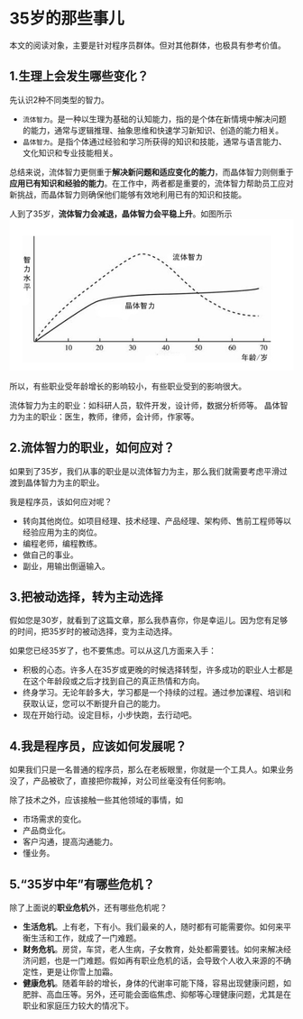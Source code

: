 # 35岁的那些事儿

本文的阅读对象，主要是针对程序员群体。但对其他群体，也极具有参考价值。

## 1.生理上会发生哪些变化？

先认识2种不同类型的智力。

- `流体智力`。是一种以生理为基础的认知能力，指的是个体在新情境中解决问题的能力，通常与逻辑推理、抽象思维和快速学习新知识、创造的能力相关。
- `晶体智力`。是指个体通过经验和学习所获得的知识和技能，通常与语言能力、文化知识和专业技能相关。

总结来说，流体智力更侧重于**解决新问题和适应变化的能力**，而晶体智力则侧重于**应用已有知识和经验的能力**。在工作中，两者都是重要的，流体智力帮助员工应对新挑战，而晶体智力则确保他们能够有效地利用已有的知识和技能。


人到了35岁，**流体智力会减退，晶体智力会平稳上升**。如图所示
![描述文本](../../../image/zhili_type.jpg)

所以，有些职业受年龄增长的影响较小，有些职业受到的影响很大。

流体智力为主的职业：如科研人员，软件开发，设计师，数据分析师等。
晶体智力为主的职业：医生，教师，律师，会计师，作家等。

## 2.流体智力的职业，如何应对？

如果到了35岁，我们从事的职业是以流体智力为主，那么我们就需要考虑平滑过渡到晶体智力为主的职业。

我是程序员，该如何应对呢？

- 转向其他岗位。如项目经理、技术经理、产品经理、架构师、售前工程师等以经验应用为主的岗位。
- 编程老师，编程教练。
- 做自己的事业。
- 副业，用输出倒逼输入。

## 3.把被动选择，转为主动选择

假如您是30岁，就看到了这篇文章，那么我恭喜你，你是幸运儿。因为您有足够的时间，把35岁时的被动选择，变为主动选择。

如果您已经35岁了，也不要焦虑。可以从这几方面来入手：
- 积极的心态。许多人在35岁或更晚的时候选择转型，许多成功的职业人士都是在这个年龄段或之后才找到自己的真正热情和方向。
- 终身学习。无论年龄多大，学习都是一个持续的过程。通过参加课程、培训和获取认证，您可以不断提升自己的能力。
- 现在开始行动。设定目标，小步快跑，去行动吧。

## 4.我是程序员，应该如何发展呢？

如果我们只是一名普通的程序员，那么在老板眼里，你就是一个工具人。如果业务没了，产品被砍了，直接把你裁掉，对公司丝毫没有任何影响。

除了技术之外，应该接触一些其他领域的事情，如
- 市场需求的变化。
- 产品商业化。
- 客户沟通，提高沟通能力。
- 懂业务。

## 5.“35岁中年”有哪些危机？

除了上面说的**职业危机**外，还有哪些危机呢？

- **生活危机**。上有老，下有小。我们最亲的人，随时都有可能需要你。如何来平衡生活和工作，就成了一门难题。
- **财务危机**。房贷，车贷，老人生病，子女教育，处处都需要钱。如何来解决经济问题，也是一门难题。假如再有职业危机的话，会导致个人收入来源的不确定性，更是让你雪上加霜。
- **健康危机**。随着年龄的增长，身体的代谢率可能下降，容易出现健康问题，如肥胖、高血压等。另外，还可能会面临焦虑、抑郁等心理健康问题，尤其是在职业和家庭压力较大的情况下。
